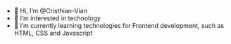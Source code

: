 - 👋 Hi, I’m @Cristhian-Vian
- 👀 I’m interested in technology
- 🌱 I’m currently learning technologies for Frontend development, such as HTML, CSS and Javascript 

<!---
Cristhian-Vian/Cristhian-Vian is a ✨ special ✨ repository because its `README.md` (this file) appears on your GitHub profile.
You can click the Preview link to take a look at your changes.
--->
